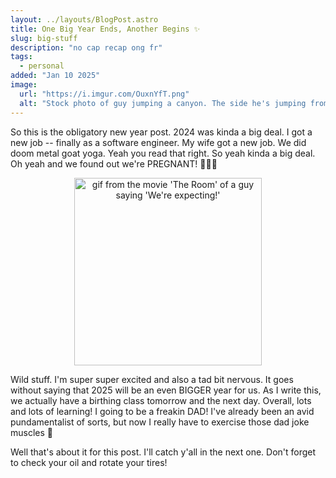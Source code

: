 ```yaml
---
layout: ../layouts/BlogPost.astro
title: One Big Year Ends, Another Begins ✨
slug: big-stuff
description: "no cap recap ong fr"
tags:
  - personal
added: "Jan 10 2025"
image:
  url: "https://i.imgur.com/OuxnYfT.png"
  alt: "Stock photo of guy jumping a canyon. The side he's jumping from says 2024 and the side he's jumping to says 2025."
---
```


So this is the obligatory new year post. 2024 was kinda a big deal. I got a new job -- finally as a software engineer. My wife got a new job. We did doom metal goat yoga. Yeah you read that right. So yeah kinda a big deal. Oh yeah and we found out we're PREGNANT! 🎉🎉🎉

<div style="text-align: center;">
    <img src="https://media1.tenor.com/m/1jhniRJtQUYAAAAd/expecting-were-expecting.gif" alt="gif from the movie 'The Room' of a guy saying 'We're expecting!'" width=300px />
</div>

Wild stuff. I'm super super excited and also a tad bit nervous. It goes without saying that 2025 will be an even BIGGER year for us. As I write this, we actually have a birthing class tomorrow and the next day. Overall, lots and lots of learning! I going to be a freakin DAD! I've already been an avid pundamentalist of sorts, but now I really have to exercise those dad joke muscles 💪

Well that's about it for this post. I'll catch y'all in the next one. Don't forget to check your oil and rotate your tires!
